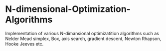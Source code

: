# N-dimensional-Optimization-Algorithms
Implementation of various N-dimansional optimizatition algorithms such as Nelder Mead simplex, Box, axis search, gradient descent, Newton Rhapson, Hooke Jeeves etc. 
